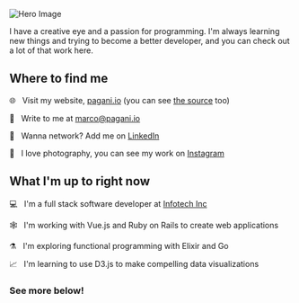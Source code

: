![Hero Image](https://www.pagani.io/assets/images/hero.jpg)


I have a creative eye and a passion for programming. I'm always learning new things and trying to become a better developer, and you can check out a lot of that work here.

## Where to find me
🌐 &nbsp;&nbsp;Visit my website, [pagani.io](pagani.io) (you can see [the source]() too)

📧 &nbsp;&nbsp;Write to me at [marco@pagani.io](mailto:marco@pagani.io)

💼 &nbsp;&nbsp;Wanna network? Add me on [LinkedIn](https://www.linkedin.com/in/marco-pagani/)

📸 &nbsp;&nbsp;I love photography, you can see my work on [Instagram](https://www.instagram.com/paganorama/)

## What I'm up to right now

💻 &nbsp;&nbsp;I'm a full stack software developer at [Infotech Inc](http://www.infotechinc.com)

🕸 &nbsp;&nbsp;I'm working with Vue.js and Ruby on Rails to create web applications

⚗️ &nbsp;&nbsp;I'm exploring functional programming with Elixir and Go

📈 &nbsp;&nbsp;I'm learning to use D3.js to make compelling data visualizations

### See more below!
<!--
**Marco-Pagani/Marco-Pagani** is a ✨ _special_ ✨ repository because its `README.md` (this file) appears on your GitHub profile.

Here are some ideas to get you started:

- 🔭 I’m currently working on ...
- 🌱 I’m currently learning ...
- 👯 I’m looking to collaborate on ...
- 🤔 I’m looking for help with ...
- 💬 Ask me about ...
- 📫 How to reach me: ...
- 😄 Pronouns: ...
- ⚡ Fun fact: ...
-->
